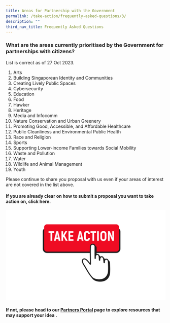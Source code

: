 ```yaml
---
title: Areas for Partnership with the Government
permalink: /take-action/frequently-asked-questions/3/
description: ""
third_nav_title: Frequently Asked Questions
---
```

### What are the areas currently prioritised by the Government for partnerships with citizens? 

List is correct as of 27 Oct 2023. 

1. Arts
2. Building Singaporean Identity and Communities
3. Creating Lively Public Spaces
4. Cybersecurity
5. Education
6. Food
7. Hawker
8. Heritage
9. Media and Infocomm
10. Nature Conservation and Urban Greenery
11. Promoting Good, Accessible, and Affordable Healthcare
12. Public Cleanliness and Environmental Public Health
13. Race and Religion
14. Sports
15. Supporting Lower-income Families towards Social Mobility
16. Waste and Pollution
17. Water
18. Wildlife and Animal Management
19. Youth

Please continue to share you proposal with us even if your areas of interest are not covered in the list above. 

#### If you are already clear on how to submit a proposal you want to take action on, click here. 

[![](/images/take%20action.png)](https://go.gov.sg/takeactiontoday)

#### If not, please head to our [Partners Portal](/take-action/partnersportal/) page to explore resources that may support your idea .